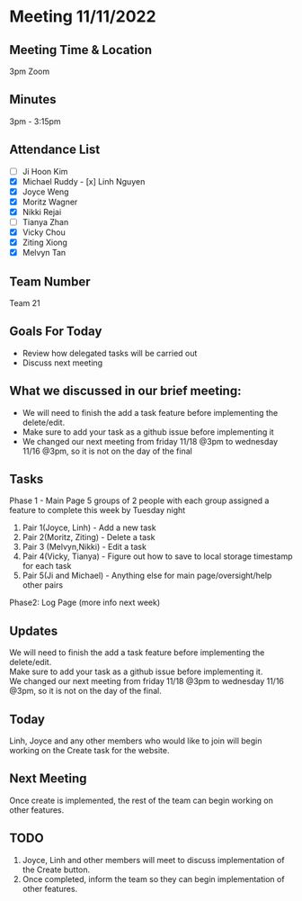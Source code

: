 # Meeting 11/11/2022

## Meeting Time & Location
3pm Zoom

## Minutes
3pm - 3:15pm

## Attendance List
- [ ] Ji Hoon Kim
- [x] Michael Ruddy
​​- [x] Linh Nguyen
- [x] Joyce Weng
- [x] Moritz Wagner
- [x] Nikki Rejai
- [ ] Tianya Zhan
- [x] Vicky Chou
- [x]  Ziting Xiong 
- [x]  Melvyn Tan

## Team Number
Team 21

## Goals For Today
- Review how delegated tasks will be carried out
- Discuss next meeting
## What we discussed in our brief meeting: 
- We will need to finish the add a task feature before implementing the delete/edit. 
- Make sure to add your task as a github issue before implementing it 
- We changed our next meeting from friday 11/18 @3pm to wednesday 11/16 @3pm, so it is not on the day of the final

## Tasks
Phase 1 - Main Page 5 groups of 2 people with each group assigned a feature to complete this week by Tuesday night
1. Pair 1(Joyce, Linh) - Add a new task
2. Pair 2(Moritz, Ziting) - Delete a task
3. Pair 3 (Melvyn,Nikki) - Edit a task
4. Pair 4(Vicky, Tianya) - Figure out how to save to local storage timestamp for each task
5. Pair 5(Ji and Michael) - Anything else for main page/oversight/help other pairs

Phase2: Log Page (more info next week)

## Updates
We will need to finish the add a task feature before implementing the delete/edit. <br>
Make sure to add your task as a github issue before implementing it. <br>
We changed our next meeting from friday 11/18 @3pm to wednesday 11/16 @3pm, so it is not on the day of the final. <br>

## Today
Linh, Joyce and any other members who would like to join will begin working on the Create task for the website. 

## Next Meeting
Once create is implemented, the rest of the team can begin working on other features.

## TODO
1. Joyce, Linh and other members will meet to discuss implementation of the Create button.
2. Once completed, inform the team so they can begin implementation of other features.
